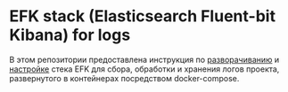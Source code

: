 # EFK stack (Elasticsearch Fluent-bit Kibana) for logs

В этом репозитории предоставлена инструкция по [разворачиванию](https://github.com/Gena40/EFK-for-logs/blob/main/Deployment.md) и [настройке](https://github.com/Gena40/EFK-for-logs/blob/main/Configuration.md) стека EFK для сбора, обработки и хранения логов проекта, развернутого в контейнерах посредством docker-compose.
